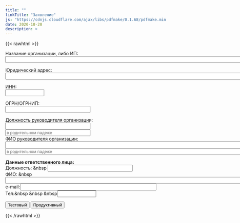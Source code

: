 ```yaml
---
title: ""
linkTitle: "Заявление"
js: "https://cdnjs.cloudflare.com/ajax/libs/pdfmake/0.1.68/pdfmake.min.js"
date: 2020-10-20
description: >
---
```


{{< rawhtml >}}   
  <form>
  <label for="businessEntityName">Название организации, либо ИП:</label><br>
  <input type="text" id="businessEntityName" size="100"><br>
  
  <label for="businessEntityAdress">Юридический адрес:</label><br>
  <input type="text" id="businessEntityAddress" size="100"><br>
  
  <label for="inn">ИНН:</label><br>
  <input type="text" id="inn" name="inn" size="12"><br>
  
  <label for="ogrn">ОГРН/ОГРНИП:</label><br>
  <input type="text" id="ogrn" size="30"><br>
  
  <label>Должность руководителя организации:</label><br>
  <input type="text" id="ceo_position" size="30"><br>
  <input type="text" id="ceo_position_r" size="30" placeholder="в родительном падеже"><br>
  <label>ФИО руководителя организации:</label><br>
  <input type="text" id="ceo_fio" size="100"><br>
  <input type="text" id="ceo_fio_r" size="100" placeholder="в родительном падеже"><br>
  
  <label><strong>Данные ответственного лица:</strong></label><br>
  <label for="fio">Должность: &nbsp</label> <input type="text" id="position" size="30"><br>
  <label for="fio">ФИО: &nbsp</label> <input type="text" id="fio" size="100"><br>
  <label for="email">e-mail:</label><input type="email" id="email" size="50"><br>
  <label for="phone">Тел:&nbsp &nbsp &nbsp</label><input type="tel" id="phone" size="12"><br> 
   
  </form>

   <p>
   <input type="button" value="Тестовый" onclick='openpdf("test")'>
   
   <input type="button" value="Продуктивный" onclick='openpdf("production")'>
   </p>

<script src="https://cdnjs.cloudflare.com/ajax/libs/pdfmake/0.1.68/pdfmake.min.js"></script>
<script src="https://cdnjs.cloudflare.com/ajax/libs/pdfmake/0.1.68/vfs_fonts.js"></script>

<script src="/assets/js/pdf_test.js"></script>

{{< /rawhtml >}}